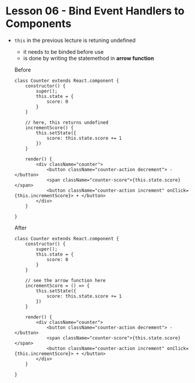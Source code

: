 # Lesson 06 - Bind Event Handlers to Components

- `this` in the previous lecture is retuning undefined
    - it needs to be binded before use
    - is done by writing the statemethod in **arrow function**

    Before
    ```
    class Counter extends React.component {
        constructor() {
            super();
            this.state = {
                score: 0
            }
        }

        // here, this returns undefined
        incrementScore() {
            this.setState({
                score: this.state.score += 1
            })
        }

        render() {
            <div className="counter">
                <button className="counter-action decrement"> - </button>
                <span className="counter-score">{this.state.score}</span>
                <button className="counter-action increment" onClick={this.incrementScore}> + </button>
            </div>
        }

    }
    ```

    After
    ```
    class Counter extends React.component {
        constructor() {
            super();
            this.state = {
                score: 0
            }
        }

        // see the arrow function here
        incrementScore = () => {
            this.setState({
                score: this.state.score += 1
            })
        }

        render() {
            <div className="counter">
                <button className="counter-action decrement"> - </button>
                <span className="counter-score">{this.state.score}</span>
                <button className="counter-action increment" onClick={this.incrementScore}> + </button>
            </div>
        }

    }
    ```